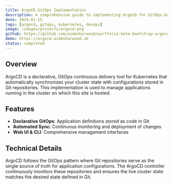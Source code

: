 ```yaml
---
title: ArgoCD GitOps Implementation
description: A comprehensive guide to implementing ArgoCD for GitOps-based continuous deployment in Kubernetes environments.
date: 2024-01-15
tags: [argocd, gitops, kubernetes, devops]
image: /images/projects/argocd.png
github: https://github.com/aidenharwood/portfolio-helm-bootstrap-argocd
demo: https://argocd.aidenharwood.uk
status: completed
---
```


## Overview

ArgoCD is a declarative, GitOps continuous delivery tool for Kubernetes that automatically synchronizes your cluster state with configurations stored in Git repositories. This implementation is used to manage applications running in the cluster on which this site is hosted.

## Features

- **Declarative GitOps**: Application definitions stored as code in Git
- **Automated Sync**: Continuous monitoring and deployment of changes
- **Web UI & CLI**: Comprehensive management interfaces

## Technical Details

ArgoCD follows the GitOps pattern where Git repositories serve as the single source of truth for application configurations. The ArgoCD controller continuously monitors these repositories and ensures the live cluster state matches the desired state defined in Git.